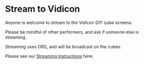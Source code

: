 # Stream to Vidicon

Anyone is welcome to stream to the Vidicon DIY cube screens. 

Please be mindful of other performers, and ask if someone else is streaming. 

Streaming uses OBS, and will be broadcast on the cubes.

Please see our <a href="https://docs.google.com/document/d/15jvyM5PBKHFiE8r_1TEaxLzRij-5cl-HJ-UtN1xpjGw/edit?usp=sharing" target="_blank">Streaming Instructions</a> here.
